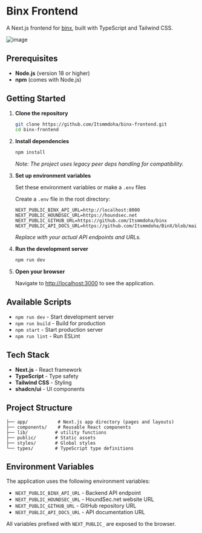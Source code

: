 # Binx Frontend

A Next.js frontend for [binx](https://github.com/itsmmdoha/binx), built with TypeScript and Tailwind CSS. 

![image](https://github.com/user-attachments/assets/15e9ac87-4d2d-4636-979c-e995443c6904)


## Prerequisites

- **Node.js** (version 18 or higher)
- **npm** (comes with Node.js)

## Getting Started

1. **Clone the repository**
   ```bash
   git clone https://github.com/Itsmmdoha/binx-frontend.git
   cd binx-frontend
   ```

2. **Install dependencies**
   ```bash
   npm install
   ```
   *Note: The project uses legacy peer deps handling for compatibility.*

3. **Set up environment variables**
   
   Set these environment variables or make a `.env` files
   
   Create a `.env` file in the root directory:
   ```env
   NEXT_PUBLIC_BINX_API_URL=http://localhost:8000
   NEXT_PUBLIC_HOUNDSEC_URL=https://houndsec.net
   NEXT_PUBLIC_GITHUB_URL=https://github.com/Itsmmdoha/binx 
   NEXT_PUBLIC_API_DOCS_URL=https://github.com/Itsmmdoha/BinX/blob/main/API_Docs.md
   ```
   
   *Replace with your actual API endpoints and URLs.*

4. **Run the development server**
   ```bash
   npm run dev
   ```

5. **Open your browser**
   
   Navigate to [http://localhost:3000](http://localhost:3000) to see the application.

## Available Scripts

- `npm run dev` - Start development server
- `npm run build` - Build for production  
- `npm start` - Start production server
- `npm run lint` - Run ESLint

## Tech Stack

- **Next.js** - React framework
- **TypeScript** - Type safety
- **Tailwind CSS** - Styling
- **shadcn/ui** - UI components

## Project Structure

```
├── app/           # Next.js app directory (pages and layouts)
├── components/    # Reusable React components
├── lib/          # utility functions
├── public/       # Static assets
├── styles/       # Global styles
└── types/        # TypeScript type definitions
```

## Environment Variables

The application uses the following environment variables:

- `NEXT_PUBLIC_BINX_API_URL` - Backend API endpoint
- `NEXT_PUBLIC_HOUNDSEC_URL` -  HoundSec.net website URL
- `NEXT_PUBLIC_GITHUB_URL` - GitHub repository URL  
- `NEXT_PUBLIC_API_DOCS_URL` - API documentation URL

All variables prefixed with `NEXT_PUBLIC_` are exposed to the browser.
